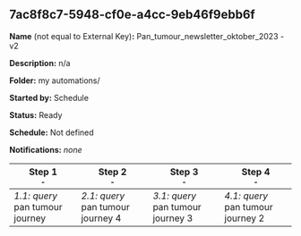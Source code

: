 ## 7ac8f8c7-5948-cf0e-a4cc-9eb46f9ebb6f

**Name** (not equal to External Key)**:** Pan_tumour_newsletter_oktober_2023 - v2


**Description:** n/a

**Folder:** my automations/

**Started by:** Schedule

**Status:** Ready

**Schedule:** Not defined

**Notifications:** _none_


| Step 1<br>_<small>-</small>_ | Step 2<br>_<small>-</small>_ | Step 3<br>_<small>-</small>_ | Step 4<br>_<small>-</small>_ |
| --- | --- | --- | --- |
| _1.1: query_<br>pan tumour journey | _2.1: query_<br>pan tumour journey 4 | _3.1: query_<br>pan tumour journey 3 | _4.1: query_<br>pan tumour journey 2 |

